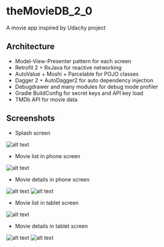 # theMovieDB_2_0
A movie app inspired by Udacity project

## Architecture
* Model-View-Presenter pattern for each screen
* Retrofit 2 + RxJava for reactive networking
* AutoValue + Moshi + Parcelable for POJO classes
* Dagger 2 + AutoDagger2 for auto dependency injection
* Debugdrawer and many modules for debug mode profiler
* Gradle BuildConfig for secret keys and API key load
* TMDb API for movie data

## Screenshots
* Splash screen

![alt text](screenshots/splash.png "Splash screen")

* Movie list in phone screen

![alt text](screenshots/phone_list.png "Movie list on phone")

* Movie details in phone screen

![alt text](screenshots/phone_details.png "Movie details on phone")
![alt text](screenshots/phone_details_2.png "Movie details cont. on phone")

* Movie list in tablet screen

![alt text](screenshots/tablet_landscape_list.png "Movie list on tablet")

* Movie details in tablet screen

![alt text](screenshots/tablet_portrait_details.png "Movie details on tablet")
![alt text](screenshots/tablet_portrait_details_2.png "Movie details cont. on tablet")
